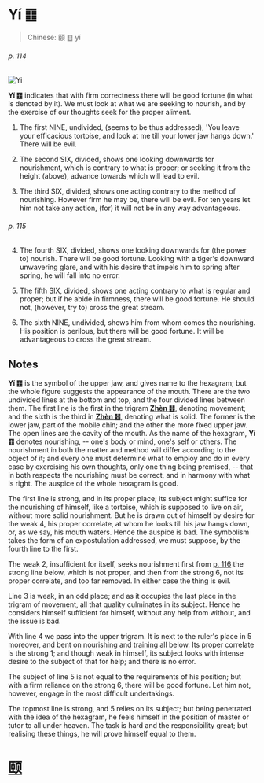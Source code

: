 # Yí ䷚

> Chinese: 颐 ䷚ yí

###### p. 114

![Yi](https://88o.io/wp-content/uploads/2018/09/27-e9a290yi.jpg)

**Yí ䷚** indicates that with firm correctness there will be good fortune (in what is denoted by it).
We must look at what we are seeking to nourish, and by the exercise of our thoughts seek for the proper aliment.

1. The first NINE, undivided, (seems to be thus addressed), 'You leave your efficacious tortoise, and look at me till your lower jaw hangs down.' There will be evil.

2. The second SIX, divided, shows one looking downwards for nourishment, which is contrary to what is proper; or seeking it from the height (above), advance towards which will lead to evil.

3. The third SIX, divided, shows one acting contrary to the method of nourishing. However firm he may be, there will be evil. For ten years let him not take any action, (for) it will not be in any way advantageous.

###### p. 115

4. The fourth SIX, divided, shows one looking downwards for (the power to) nourish. There will be good fortune.
Looking with a tiger's downward unwavering glare, and with his desire that impels him to spring after spring, he will fall into no error.

5. The fifth SIX, divided, shows one acting contrary to what is regular and proper; but if he abide in firmness, there will be good fortune. He should not, (however, try to) cross the great stream.

6. The sixth NINE, undivided, shows him from whom comes the nourishing. His position is perilous, but there will be good fortune. It will be advantageous to cross the great stream.

## Notes

**Yí ䷚** is the symbol of the upper jaw, and gives name to the hexagram; but the whole figure suggests the appearance of the mouth.
There are the two undivided lines at the bottom and top, and the four divided lines between them. The first line is the first in the trigram [**Zhèn ䷲**](e99c87zhen.md), denoting movement; and the sixth is the third in [**Zhèn ䷲**](e99c87zhen.md),
denoting what is solid. The former is the lower jaw, part of the mobile chin; and the other the more fixed upper jaw. The open lines are the cavity of the mouth. As the name of the hexagram, **Yí ䷚** denotes nourishing, -- one's body or mind, one's self or others. The nourishment in both the matter and method will differ according to the object of it; and every one must determine what to employ and do in every case by exercising his own thoughts, only one thing being premised, -- that in both respects the nourishing must be correct, and in harmony with what is right. The auspice of the whole hexagram is good.

The first line is strong, and in its proper place; its subject might suffice for the nourishing of himself, like a tortoise, which is supposed to live on air, without more solid nourishment. But he is drawn out of himself by desire for the weak 4, his proper correlate, at whom he looks till his jaw hangs down, or, as we say, his mouth waters. Hence the auspice is bad. The symbolism takes the form of an expostulation addressed, we must suppose, by the fourth line to the first.

The weak 2, insufficient for itself, seeks nourishment first from [p. 116](e5a4a7e8bf87daguo.md#p-116) the strong line below, which is not proper, and then from the strong 6, not its proper correlate, and too far removed. In either case the thing is evil.

Line 3 is weak, in an odd place; and as it occupies the last place in the trigram of movement, all that quality culminates in its subject. Hence he considers himself sufficient for himself, without any help from without, and the issue is bad.

With line 4 we pass into the upper trigram. It is next to the ruler's place in 5 moreover, and bent on nourishing and training all below. Its proper correlate is the strong 1; and though weak in himself, its subject looks with intense desire to the subject of that for help; and there is no error.

The subject of line 5 is not equal to the requirements of his position; but with a firm reliance on the strong 6, there will be good fortune. Let him not, however, engage in the most difficult undertakings.

The topmost line is strong, and 5 relies on its subject; but being penetrated with the idea of the hexagram, he feels himself in the position of master or tutor to all under heaven. The task is hard and the responsibility great; but realising these things, he will prove himself equal to them.

# [颐](e9a290yi_cn.md)
